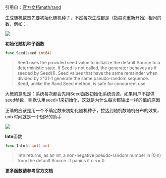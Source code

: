 引用自：[官方文档math/rand](https://golang.org/pkg/math/rand/)

生成随机数首先要初始化随机种子，不然每次生成都是（指每次重新开始）相同的数，例如：

![](https://kongjhong-image.oss-cn-beijing.aliyuncs.com/img/20190723230255.png)

**初始化随机种子函数**

```go
func Seed(seed int64)
```

> Seed uses the provided seed value to initialize the default Source to a deterministic state. If Seed is not called, the generator behaves as if seeded by Seed(1). Seed values that have the same remainder when divided by 2^31-1 generate the same pseudo-random sequence. Seed, unlike the Rand.Seed method, is safe for concurrent use.

大概的意思是：系统每次都会先用Seed函数初始化系统资源，如果用户不提供seed参数，则默认用seed=1来初始化，这就是为什么每次都输出一样的值的原因

正确的应该是用一个不确定数来初始化随机种子，拉达到随机数随机分布的效果，unix时间就是一个很好的助手

![](https://kongjhong-image.oss-cn-beijing.aliyuncs.com/img/20190724094140.png)

**Intn**函数

```go
func Intn(n int) int
```

> Intn returns, as an int, a non-negative pseudo-random number in [0,n) from the default Source. It panics if n <= 0.

**更多函数请参考官方文档**


